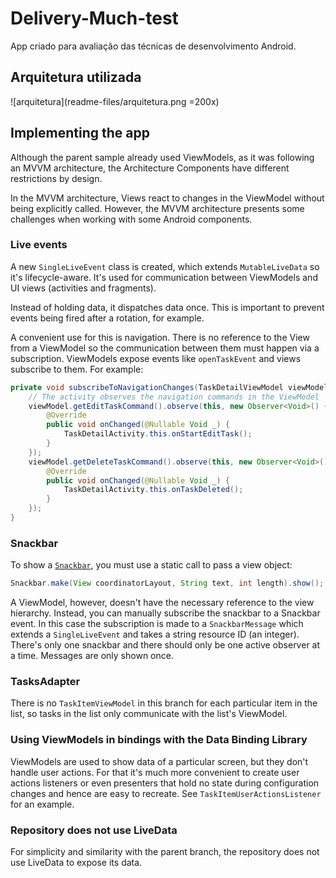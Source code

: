 # Delivery-Much-test

App criado para avaliação das técnicas de desenvolvimento Android.

## Arquitetura utilizada

![arquitetura](readme-files/arquitetura.png =200x)

## Implementing the app

Although the parent sample already used ViewModels, as it was following an MVVM architecture, the Architecture Components have different restrictions by design.

In the MVVM architecture, Views react to changes in the ViewModel without being explicitly called. However, the MVVM architecture presents some challenges when working with some Android components. 

### Live events

A new `SingleLiveEvent` class is created, which extends `MutableLiveData` so it's lifecycle-aware. It's used for communication between ViewModels and UI views (activities and fragments).

Instead of holding data, it dispatches data once. This is important to prevent events being fired after a rotation, for example.

A convenient use for this is navigation. There is no reference to the View from a ViewModel so the communication between them must happen via a subscription. ViewModels expose
events like `openTaskEvent` and views subscribe to them. For example:

```java
private void subscribeToNavigationChanges(TaskDetailViewModel viewModel) {
    // The activity observes the navigation commands in the ViewModel
    viewModel.getEditTaskCommand().observe(this, new Observer<Void>() {
        @Override
        public void onChanged(@Nullable Void _) {
            TaskDetailActivity.this.onStartEditTask();
        }
    });
    viewModel.getDeleteTaskCommand().observe(this, new Observer<Void>() {
        @Override
        public void onChanged(@Nullable Void _) {
            TaskDetailActivity.this.onTaskDeleted();
        }
    });
}
```

### Snackbar

To show a [`Snackbar`](https://developer.android.com/reference/android/support/design/widget/Snackbar.html), you must use a static call to pass a view object:

```java
Snackbar.make(View coordinatorLayout, String text, int length).show();
```

A ViewModel, however, doesn't have the necessary reference to the view hierarchy. Instead, you can manually subscribe the snackbar to a Snackbar event. In this case the subscription
is made to a `SnackbarMessage` which extends a `SingleLiveEvent` and takes a string resource ID (an integer). There's only one snackbar and there should only be one active observer
at a time. Messages are only shown once.

### TasksAdapter
There is no `TaskItemViewModel` in this branch for each particular item in the list, so tasks in the list only communicate with the list's ViewModel.

### Using ViewModels in bindings with the Data Binding Library
ViewModels are used to show data of a particular screen, but they don't handle user actions. For that it's much more convenient to create user actions listeners or even presenters
that hold no state during configuration changes and hence are easy to recreate. See `TaskItemUserActionsListener` for an example.

### Repository does not use LiveData
For simplicity and similarity with the parent branch, the repository does not use LiveData to expose its data.